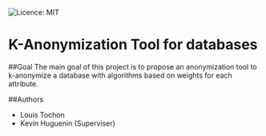 ![Licence: MIT](https://img.shields.io/badge/license-Apache%202-blue)
# K-Anonymization Tool for databases

##Goal
The main goal of this project is to propose an anonymization tool to k-anonymize a database with algorithms based on weights for each attribute.

##Authors
- Louis Tochon
- Kevin Huguenin (Superviser)